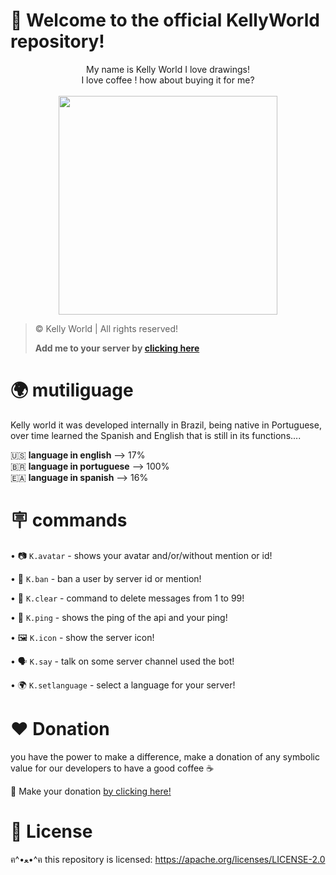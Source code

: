 # 👋 Welcome to the official KellyWorld repository!

<p align="center">
My name is Kelly World I love drawings! <br> I love coffee ! how about buying it for me?
</br>
<br>
 <img src="https://raw.githubusercontent.com/sebastianjnuwu/sebastianjnuwu/main/imagens/mimosa.png" width="350" height="350">
  </a>
</p>
</div>

> © Kelly World | All rights reserved!
>
> **Add me to your server by [clicking here](https://discord.com/api/oauth2/authorize?client_id=932705411897905193&permissions=8&scope=bot%20applications.commands)**

# 🌍 mutiliguage 

Kelly world it was developed internally in Brazil, being native in Portuguese, over time learned the Spanish and English that is still in its functions....

🇺🇸 **language in english** --> 17% </br>
🇧🇷 **language in portuguese** --> 100% </br>
🇪🇦 **language in spanish** --> 16% 

# 🪧 commands 

   • 📷 `K.avatar` - shows your avatar and/or/without mention or id!
   
   • 🤬 `K.ban` - ban a user by server id or mention!
   
   • 🧹 `K.clear` - command to delete messages from 1 to 99!
   
   • 🏓 `K.ping` - shows the ping of the api and your ping!
   
   • 🖼️ `K.icon` - show the server icon!
   
   • 🗣️ `K.say` - talk on some server channel used the bot!
   
   • 🌍 `K.setlanguage` - select a language for your server!
  
# ❤️ Donation 

you have the power to make a difference, make a donation of any symbolic value for our developers to have a good coffee ☕

🌟 Make your donation [by clicking here!](https://ko-fi.com/sebastianjn007)

# 📃 License

ฅ^•ﻌ•^ฅ this repository is licensed: https://apache.org/licenses/LICENSE-2.0

